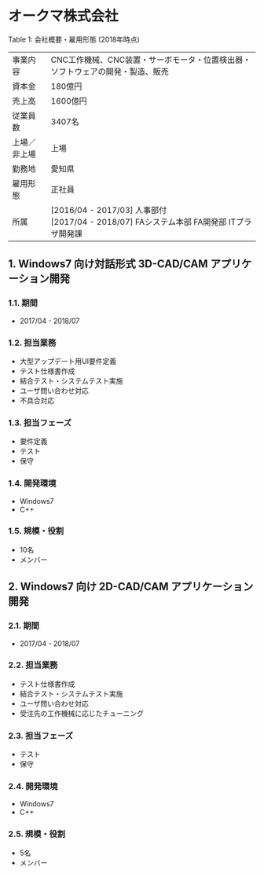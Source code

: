 # オークマ株式会社


<div id="tbl-company">

Table 1: 会社概要・雇用形態 (2018年時点)

|  |  |
|:---|:---|
| 事業内容 | CNC工作機械、CNC装置・サーボモータ・位置検出器・ソフトウェアの開発・製造、販売 |
| 資本金 | 180億円 |
| 売上高 | 1600億円 |
| 従業員数 | 3407名 |
| 上場／非上場 | 上場 |
| 勤務地 | 愛知県 |
| 雇用形態 | 正社員 |
| 所属 | \[2016/04 - 2017/03\] 人事部付<br>\[2017/04 - 2018/07\] FAシステム本部 FA開発部 ITプラザ開発課 |

</div>

## 1. Windows7 向け対話形式 3D-CAD/CAM アプリケーション開発

### 1.1. 期間

- 2017/04 - 2018/07

### 1.2. 担当業務

- 大型アップデート用UI要件定義
- テスト仕様書作成
- 結合テスト・システムテスト実施
- ユーザ問い合わせ対応
- 不具合対応

### 1.3. 担当フェーズ

- 要件定義
- テスト
- 保守

### 1.4. 開発環境

- Windows7
- C++

### 1.5. 規模・役割

- 10名
- メンバー

## 2. Windows7 向け 2D-CAD/CAM アプリケーション開発

### 2.1. 期間

- 2017/04 - 2018/07

### 2.2. 担当業務

- テスト仕様書作成
- 結合テスト・システムテスト実施
- ユーザ問い合わせ対応
- 受注先の工作機械に応じたチューニング

### 2.3. 担当フェーズ

- テスト
- 保守

### 2.4. 開発環境

- Windows7
- C++

### 2.5. 規模・役割

- 5名
- メンバー
